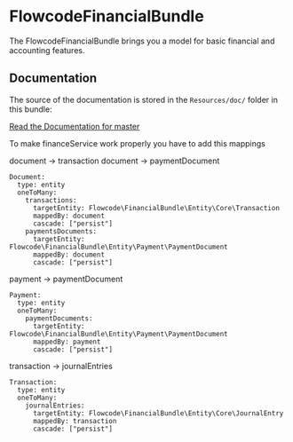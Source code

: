 FlowcodeFinancialBundle
=============

The FlowcodeFinancialBundle brings you a model for basic financial and accounting features.


Documentation
-------------

The source of the documentation is stored in the `Resources/doc/` folder
in this bundle:

[Read the Documentation for master](https://github.com/flowcode/financial-bundle/blob/master/src/Flowcode/FinancialBundle/Resources/doc/index.rst)

To make financeService work properly you have to add this mappings

document -> transaction
document -> paymentDocument
```
Document:
  type: entity
  oneToMany:
    transactions:
      targetEntity: Flowcode\FinancialBundle\Entity\Core\Transaction
      mappedBy: document
      cascade: ["persist"]
    paymentsDocuments:
      targetEntity: Flowcode\FinancialBundle\Entity\Payment\PaymentDocument
      mappedBy: document
      cascade: ["persist"]
```
payment -> paymentDocument
```
Payment:
  type: entity
  oneToMany:
    paymentDocuments:
      targetEntity: Flowcode\FinancialBundle\Entity\Payment\PaymentDocument
      mappedBy: payment
      cascade: ["persist"]
```
transaction -> journalEntries
```
Transaction:
  type: entity
  oneToMany:
    journalEntries:
      targetEntity: Flowcode\FinancialBundle\Entity\Core\JournalEntry
      mappedBy: transaction
      cascade: ["persist"]
```
